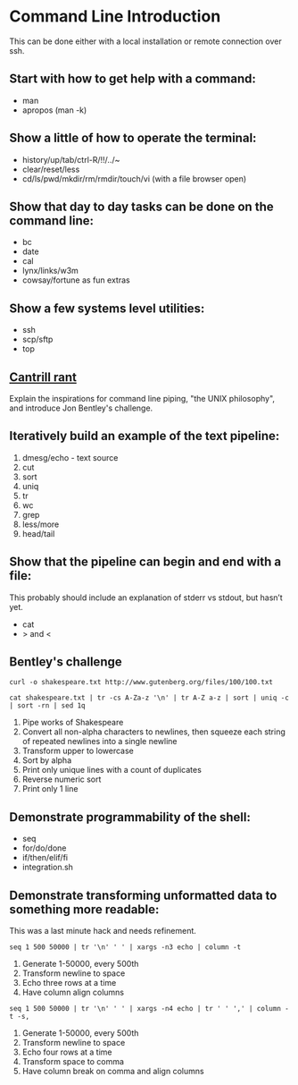 # Command Line Introduction

This can be done either with a local installation or remote connection over ssh.

## Start with how to get help with a command:
- man
- apropos (man -k)

## Show a little of how to operate the terminal:
- history/up/tab/ctrl-R/!!/../~
- clear/reset/less
- cd/ls/pwd/mkdir/rm/rmdir/touch/vi (with a file browser open)

## Show that day to day tasks can be done on the command line:
- bc
- date
- cal
- lynx/links/w3m
- cowsay/fortune as fun extras

## Show a few systems level utilities:
- ssh
- scp/sftp
- top

## [Cantrill rant](https://youtu.be/S0mviKhVmBI)
Explain the inspirations for command line piping, "the UNIX philosophy", and introduce Jon Bentley's challenge.

## Iteratively build an example of the text pipeline:
1. dmesg/echo - text source
2. cut
3. sort
4. uniq
5. tr
6. wc
7. grep
8. less/more
9. head/tail

## Show that the pipeline can begin and end with a file:
This probably should include an explanation of stderr vs stdout, but hasn’t yet.
- cat
- \> and <

## Bentley's challenge
`curl -o shakespeare.txt http://www.gutenberg.org/files/100/100.txt`

`cat shakespeare.txt | tr -cs A-Za-z '\n' | tr A-Z a-z | sort | uniq -c | sort -rn | sed 1q`

1. Pipe works of Shakespeare
2. Convert all non-alpha characters to newlines, then squeeze each string of repeated newlines into a single newline
3. Transform upper to lowercase
4. Sort by alpha
5. Print only unique lines with a count of duplicates
6. Reverse numeric sort
7. Print only 1 line

## Demonstrate programmability of the shell:
- seq
- for/do/done
- if/then/elif/fi
- integration.sh

## Demonstrate transforming unformatted data to something more readable:
This was a last minute hack and needs refinement.

`seq 1 500 50000 | tr '\n' ' ' | xargs -n3 echo | column -t`

1. Generate 1-50000, every 500th
2. Transform newline to space
3. Echo three rows at a time
4. Have column align columns

`seq 1 500 50000 | tr '\n' ' ' | xargs -n4 echo | tr ' ' ',' | column -t -s,`

1. Generate 1-50000, every 500th
2. Transform newline to space
3. Echo four rows at a time
4. Transform space to comma
5. Have column break on comma and align columns
